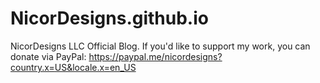 # NicorDesigns.github.io
NicorDesigns LLC Official Blog. If you'd like to support my work, you can donate via PayPal: https://paypal.me/nicordesigns?country.x=US&locale.x=en_US


